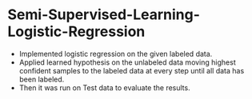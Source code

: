 # Semi-Supervised-Learning-Logistic-Regression

+ Implemented logistic regression on the given labeled data.
+ Applied learned hypothesis on the unlabeled data moving highest confident 
 samples to the labeled  data at every step until all data has been labeled.
+ Then it was run on Test data to evaluate the results.

